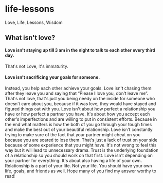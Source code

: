 # life-lessons
Love, Life, Lessons, Wisdom

## What isn't love?

#### Love isn't staying up till 3 am in the night to talk to each other every third day.

That's not Love, it's immaturity.
#### Love isn't sacrificing your goals for someone.
Instead, you help each other achieve your goals.
Love isn't chasing them after they leave you and saying that “Please I love you, don't leave me”.
That's not love, that's just you being needy on the inside for someone who doesn't care about you, because if it was love, they would have stayed and figured things out with you.
Love isn't about how perfect a relationship you have or how perfect a partner you have.
It's about how you accept each other's imperfections and are willing to put in consistent efforts. Because in the end what matters is how the both of you go through your tough times and make the best out of your beautiful relationship.
Love isn't constantly trying to make sure of the fact that your partner might cheat on you because you are scared to lose them.
That's just a lack of trust on your side because of some experience that you might have. It's not wrong to feel this way but it will lead to unnecessary drama. Trust is the underlying foundation of a relationship so you should work on that first.
Love isn't depending on your partner for everything.
It's about also having a life of your own. Relationship is a part of your life. Not your life. You should have your own life, goals, and friends as well.
Hope many of you find my answer worthy to read!
